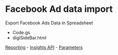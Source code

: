 # Facebook Ad data import
Export Facebook Ads Data in Spreadsheet

* Code.gs
* digiSideBar.html

[Reporting](https://developers.facebook.com/docs/marketing-api/insights-api) - [Insights API](https://developers.facebook.com/docs/marketing-api/insights) - [Parameters](https://developers.facebook.com/docs/marketing-api/insights/parameters/v4.0)
